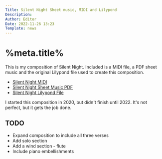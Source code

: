 ```yaml
---
Title: Silent Night Sheet music, MIDI and Lilypond
Description: 
Author: Editor
Date: 2022-11-26 13:23
Template: news
---
```

# %meta.title%
This is my composition of Silent Night. Included is a MIDI file, a PDF sheet music and the original Lilypond file used to create this composition.

* [Silent Night MIDI](%assets_url%/silent-night-one-verse.mid)
* [Silent Night Sheet Music PDF](%assets_url%/silent-night-one-verse.pdf)
* [Silent Night Lilypond File](%assets_url%/silent-night-one-verse.ly)

I started this composition in 2020, but didn't finish until 2022. It's not perfect, but it gets the job done.

## TODO
* Expand composition to include all three verses
* Add solo section
* Add a wind section - flute
* Include piano embellishments